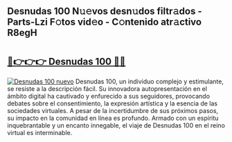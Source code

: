 ## Desnudas 100 N𝚞𝚎vos desn𝚞dos filtr𝚊dos - Parts-Lzi F𝚘tos vid𝚎o - C𝚘ntenido atr𝚊ctivo R8egH

# <h2><a href="http://mb9akz.tromn.icu/?c=Desnudas+100">🔗👉👉👉 Desnudas 100 🔗🔗</a></h2>

[![Desnudas 100 nuevo](https://i.imgur.com/pEAQMta.gif)](http://mb9akz.tromn.icu/?c=Desnudas+100)
Desnudas 100, un individuo complejo y estimulante, se resiste a la descripción fácil. Su innovadora autopresentación en el ámbito digital ha cautivado y enfurecido a sus seguidores, provocando debates sobre el consentimiento, la expresión artística y la esencia de las sociedades virtuales. A pesar de la incertidumbre de sus próximos pasos, su impacto en la comunidad en línea es profundo. Armado con un espíritu inquebrantable y un encanto innegable, el viaje de Desnudas 100 en el reino virtual es interminable.
